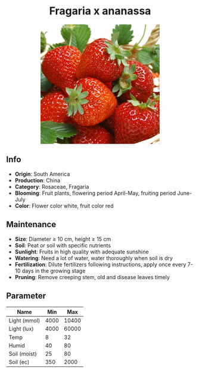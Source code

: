 <h1 align='center'>Fragaria x ananassa</h1>
<p align="center">
    <img 
        align='center'
        width='320'
        src="../images/fragaria x ananassa.png" 
        alt='Fragaria x ananassa' />
</p>

## Info

 - **Origin**: South America
 - **Production**: China
 - **Category**: Rosaceae, Fragaria
 - **Blooming**: Fruit plants, flowering period April-May, fruiting period June-July
 - **Color**: Flower color white, fruit color red

## Maintenance

 - **Size**: Diameter ≥ 10 cm, height ≥ 15 cm
 - **Soil**: Peat or soil with specific nutrients
 - **Sunlight**: Fruits in high quality with adequate sunshine
 - **Watering**: Need a lot of water, water thoroughly when soil is dry
 - **Fertilization**: Dilute fertilizers following instructions, apply once every 7-10 days in the growing stage
 - **Pruning**: Remove creeping stem, old and disease leaves timely

## Parameter

| Name         | Min  | Max   |
|--------------|------|-------|
| Light (mmol) | 4000 | 10400  |
| Light (lux)  | 4000 | 60000 |
| Temp         | 8    | 32    |
| Humid        | 40   | 80    |
| Soil (moist) | 25   | 80    |
| Soil (ec)    | 350  | 2000  |
